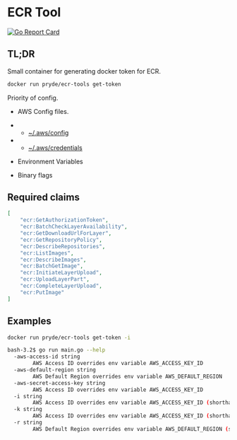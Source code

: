 # ECR Tool

[![Go Report Card](https://goreportcard.com/badge/github.com/lyon-pryde/ecr-tools)](https://goreportcard.com/report/github.com/lyon-pryde/ecr-tools)

## TL;DR

Small container for generating docker token for ECR.

```sh
docker run pryde/ecr-tools get-token
```

Priority of config.

- AWS Config files.

- - [~/.aws/config](~/.aws/config)

- - [~/.aws/credentials](~/.aws/credentials)

- Environment Variables
- Binary flags

## Required claims

```json
[
    "ecr:GetAuthorizationToken",
    "ecr:BatchCheckLayerAvailability",
    "ecr:GetDownloadUrlForLayer",
    "ecr:GetRepositoryPolicy",
    "ecr:DescribeRepositories",
    "ecr:ListImages",
    "ecr:DescribeImages",
    "ecr:BatchGetImage",
    "ecr:InitiateLayerUpload",
    "ecr:UploadLayerPart",
    "ecr:CompleteLayerUpload",
    "ecr:PutImage"
]
```

## Examples

```sh
docker run pryde/ecr-tools get-token -i
```

```bash
bash-3.2$ go run main.go --help
  -aws-access-id string
        AWS Access ID overrides env variable AWS_ACCESS_KEY_ID
  -aws-default-region string
        AWS Default Region overrides env variable AWS_DEFAULT_REGION
  -aws-secret-access-key string
        AWS Access ID overrides env variable AWS_ACCESS_KEY_ID
  -i string
        AWS Access ID overrides env variable AWS_ACCESS_KEY_ID (shorthand)
  -k string
        AWS Access ID overrides env variable AWS_ACCESS_KEY_ID (shorthand)
  -r string
        AWS Default Region overrides env variable AWS_DEFAULT_REGION (shorthand)
```